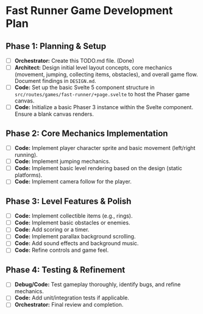 # Fast Runner Game Development Plan

## Phase 1: Planning & Setup

-   [ ] **Orchestrator:** Create this TODO.md file. (Done)
-   [ ] **Architect:** Design initial level layout concepts, core mechanics (movement, jumping, collecting items, obstacles), and overall game flow. Document findings in `DESIGN.md`.
-   [ ] **Code:** Set up the basic Svelte 5 component structure in `src/routes/games/fast-runner/+page.svelte` to host the Phaser game canvas.
-   [ ] **Code:** Initialize a basic Phaser 3 instance within the Svelte component. Ensure a blank canvas renders.

## Phase 2: Core Mechanics Implementation

-   [ ] **Code:** Implement player character sprite and basic movement (left/right running).
-   [ ] **Code:** Implement jumping mechanics.
-   [ ] **Code:** Implement basic level rendering based on the design (static platforms).
-   [ ] **Code:** Implement camera follow for the player.

## Phase 3: Level Features & Polish

-   [ ] **Code:** Implement collectible items (e.g., rings).
-   [ ] **Code:** Implement basic obstacles or enemies.
-   [ ] **Code:** Add scoring or a timer.
-   [ ] **Code:** Implement parallax background scrolling.
-   [ ] **Code:** Add sound effects and background music.
-   [ ] **Code:** Refine controls and game feel.

## Phase 4: Testing & Refinement

-   [ ] **Debug/Code:** Test gameplay thoroughly, identify bugs, and refine mechanics.
-   [ ] **Code:** Add unit/integration tests if applicable.
-   [ ] **Orchestrator:** Final review and completion.